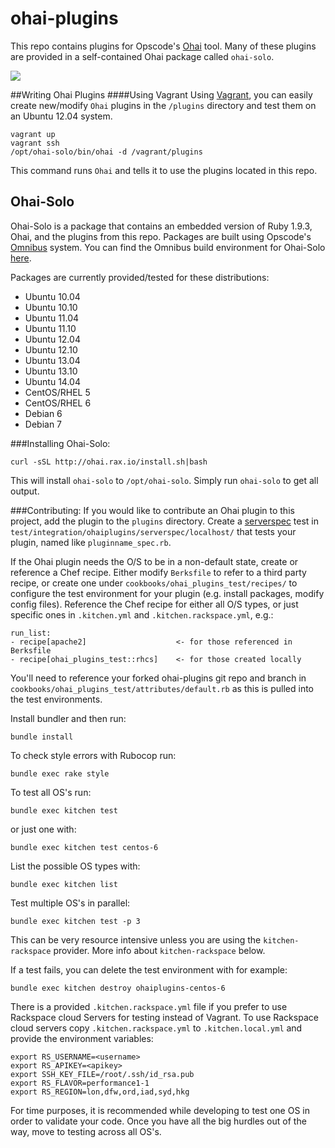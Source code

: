 ohai-plugins
==================
This repo contains plugins for Opscode's [Ohai](https://github.com/opscode/ohai) tool. Many of these plugins are provided in a self-contained Ohai package called `ohai-solo`.

![](https://travis-ci.org/rackerlabs/ohai-plugins.svg?branch=master)

##Writing Ohai Plugins
####Using Vagrant
Using [Vagrant](http://www.vagrantup.com/), you can easily create new/modify `Ohai` plugins in the `/plugins` directory and test them on an Ubuntu 12.04 system.


```
vagrant up
vagrant ssh
/opt/ohai-solo/bin/ohai -d /vagrant/plugins
```

This command runs `Ohai` and tells it to use the plugins located in this repo.


## Ohai-Solo
Ohai-Solo is a package that contains an embedded version of Ruby 1.9.3, Ohai, and the plugins from this repo. Packages are built using Opscode's [Omnibus](https://github.com/opscode/omnibus-ruby) system. You can find the Omnibus build environment for Ohai-Solo [here](https://github.com/ryandub/omnibus-ohai-solo).

Packages are currently provided/tested for these distributions:

* Ubuntu 10.04
* Ubuntu 10.10
* Ubuntu 11.04
* Ubuntu 11.10
* Ubuntu 12.04
* Ubuntu 12.10
* Ubuntu 13.04
* Ubuntu 13.10
* Ubuntu 14.04
* CentOS/RHEL 5
* CentOS/RHEL 6
* Debian 6
* Debian 7

###Installing Ohai-Solo:

```
curl -sSL http://ohai.rax.io/install.sh|bash
```

This will install `ohai-solo` to `/opt/ohai-solo`. Simply run `ohai-solo` to get all output.

###Contributing:
If you would like to contribute an Ohai plugin to this project, add the plugin
to the `plugins` directory. Create a [serverspec](https://github.com/serverspec/serverspec)
test in `test/integration/ohaiplugins/serverspec/localhost/` that tests your
plugin, named like `pluginname_spec.rb`.

If the Ohai plugin needs the O/S to be in a non-default state, create or
reference a Chef recipe. Either modify `Berksfile` to refer to a third party
recipe, or create one under `cookbooks/ohai_plugins_test/recipes/` to configure
the test environment for your plugin (e.g. install packages, modify config
files). Reference the Chef recipe for either all O/S types, or just specific
ones in `.kitchen.yml` and `.kitchen.rackspace.yml`, e.g.:
```
run_list:
- recipe[apache2]                    <- for those referenced in Berksfile
- recipe[ohai_plugins_test::rhcs]    <- for those created locally
```
You'll need to reference your forked ohai-plugins git repo and branch in
`cookbooks/ohai_plugins_test/attributes/default.rb` as this is pulled into the
test environments.

Install bundler and then run:
```
bundle install
```
To check style errors with Rubocop run:
```
bundle exec rake style
```
To test all OS's run:
```
bundle exec kitchen test
```
or just one with:
```
bundle exec kitchen test centos-6
```
List the possible OS types with:
```
bundle exec kitchen list
```
Test multiple OS's in parallel:
```
bundle exec kitchen test -p 3
```
This can be very resource intensive unless you are using the
 `kitchen-rackspace` provider. More info about `kitchen-rackspace` below.

If a test fails, you can delete the test environment with for example:
```
bundle exec kitchen destroy ohaiplugins-centos-6
```
There is a provided `.kitchen.rackspace.yml` file if you prefer to use Rackspace
cloud Servers for testing instead of Vagrant. To use Rackspace cloud servers
copy `.kitchen.rackspace.yml` to `.kitchen.local.yml` and provide the
environment variables:
```
export RS_USERNAME=<username>
export RS_APIKEY=<apikey>
export SSH_KEY_FILE=/root/.ssh/id_rsa.pub
export RS_FLAVOR=performance1-1
export RS_REGION=lon,dfw,ord,iad,syd,hkg
```

For time purposes, it is recommended while developing to test one OS in order
 to validate your code. Once you have all the big hurdles out of the way, move
 to testing across all OS's.

